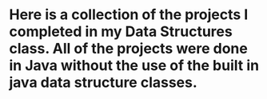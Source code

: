 # Here is a collection of the projects I completed in my Data Structures class. All of the projects were done in Java without the use of the built in java data structure classes.
